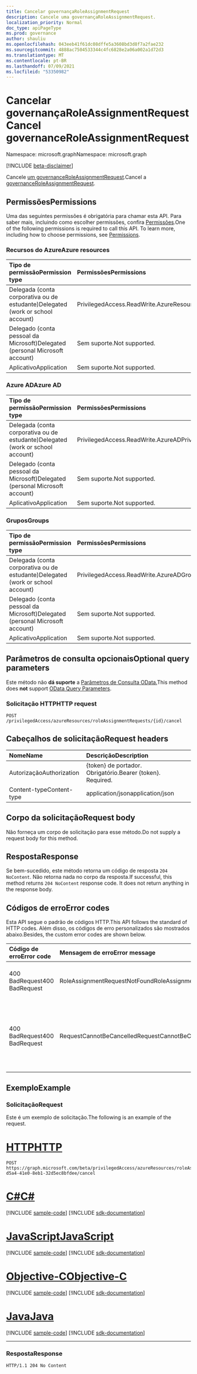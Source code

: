 ```yaml
---
title: Cancelar governançaRoleAssignmentRequest
description: Cancele uma governançaRoleAssignmentRequest.
localization_priority: Normal
doc_type: apiPageType
ms.prod: governance
author: shauliu
ms.openlocfilehash: 043eeb41f61dc08dffe5a3608bd3d8f7a2fae232
ms.sourcegitcommit: 4888ac7504533344c4fc6828e2a06a002a1d72d3
ms.translationtype: MT
ms.contentlocale: pt-BR
ms.lasthandoff: 07/09/2021
ms.locfileid: "53350982"
---
```

# <a name="cancel-governanceroleassignmentrequest"></a><span data-ttu-id="9304d-103">Cancelar governançaRoleAssignmentRequest</span><span class="sxs-lookup"><span data-stu-id="9304d-103">Cancel governanceRoleAssignmentRequest</span></span>

<span data-ttu-id="9304d-104">Namespace: microsoft.graph</span><span class="sxs-lookup"><span data-stu-id="9304d-104">Namespace: microsoft.graph</span></span>

[!INCLUDE [beta-disclaimer](../../includes/beta-disclaimer.md)]

<span data-ttu-id="9304d-105">Cancele [um governanceRoleAssignmentRequest](../resources/governanceroleassignmentrequest.md).</span><span class="sxs-lookup"><span data-stu-id="9304d-105">Cancel a [governanceRoleAssignmentRequest](../resources/governanceroleassignmentrequest.md).</span></span>

## <a name="permissions"></a><span data-ttu-id="9304d-106">Permissões</span><span class="sxs-lookup"><span data-stu-id="9304d-106">Permissions</span></span>
<span data-ttu-id="9304d-p101">Uma das seguintes permissões é obrigatória para chamar esta API. Para saber mais, incluindo como escolher permissões, confira [Permissões](/graph/permissions-reference#privileged-access-permissions).</span><span class="sxs-lookup"><span data-stu-id="9304d-p101">One of the following permissions is required to call this API. To learn more, including how to choose permissions, see [Permissions](/graph/permissions-reference#privileged-access-permissions).</span></span>

### <a name="azure-resources"></a><span data-ttu-id="9304d-109">Recursos do Azure</span><span class="sxs-lookup"><span data-stu-id="9304d-109">Azure resources</span></span>

| <span data-ttu-id="9304d-110">Tipo de permissão</span><span class="sxs-lookup"><span data-stu-id="9304d-110">Permission type</span></span> | <span data-ttu-id="9304d-111">Permissões</span><span class="sxs-lookup"><span data-stu-id="9304d-111">Permissions</span></span> |
|:-------------- |:----------- |
| <span data-ttu-id="9304d-112">Delegada (conta corporativa ou de estudante)</span><span class="sxs-lookup"><span data-stu-id="9304d-112">Delegated (work or school account)</span></span> | <span data-ttu-id="9304d-113">PrivilegedAccess.ReadWrite.AzureResources</span><span class="sxs-lookup"><span data-stu-id="9304d-113">PrivilegedAccess.ReadWrite.AzureResources</span></span> |
| <span data-ttu-id="9304d-114">Delegado (conta pessoal da Microsoft)</span><span class="sxs-lookup"><span data-stu-id="9304d-114">Delegated (personal Microsoft account)</span></span> | <span data-ttu-id="9304d-115">Sem suporte.</span><span class="sxs-lookup"><span data-stu-id="9304d-115">Not supported.</span></span> |
| <span data-ttu-id="9304d-116">Aplicativo</span><span class="sxs-lookup"><span data-stu-id="9304d-116">Application</span></span> | <span data-ttu-id="9304d-117">Sem suporte.</span><span class="sxs-lookup"><span data-stu-id="9304d-117">Not supported.</span></span> |

### <a name="azure-ad"></a><span data-ttu-id="9304d-118">Azure AD</span><span class="sxs-lookup"><span data-stu-id="9304d-118">Azure AD</span></span>

| <span data-ttu-id="9304d-119">Tipo de permissão</span><span class="sxs-lookup"><span data-stu-id="9304d-119">Permission type</span></span> | <span data-ttu-id="9304d-120">Permissões</span><span class="sxs-lookup"><span data-stu-id="9304d-120">Permissions</span></span> |
|:--------------- |:----------- |
| <span data-ttu-id="9304d-121">Delegada (conta corporativa ou de estudante)</span><span class="sxs-lookup"><span data-stu-id="9304d-121">Delegated (work or school account)</span></span> | <span data-ttu-id="9304d-122">PrivilegedAccess.ReadWrite.AzureAD</span><span class="sxs-lookup"><span data-stu-id="9304d-122">PrivilegedAccess.ReadWrite.AzureAD</span></span> |
| <span data-ttu-id="9304d-123">Delegado (conta pessoal da Microsoft)</span><span class="sxs-lookup"><span data-stu-id="9304d-123">Delegated (personal Microsoft account)</span></span> | <span data-ttu-id="9304d-124">Sem suporte.</span><span class="sxs-lookup"><span data-stu-id="9304d-124">Not supported.</span></span> |
| <span data-ttu-id="9304d-125">Aplicativo</span><span class="sxs-lookup"><span data-stu-id="9304d-125">Application</span></span> | <span data-ttu-id="9304d-126">Sem suporte.</span><span class="sxs-lookup"><span data-stu-id="9304d-126">Not supported.</span></span> |

### <a name="groups"></a><span data-ttu-id="9304d-127">Grupos</span><span class="sxs-lookup"><span data-stu-id="9304d-127">Groups</span></span>

|<span data-ttu-id="9304d-128">Tipo de permissão</span><span class="sxs-lookup"><span data-stu-id="9304d-128">Permission type</span></span> | <span data-ttu-id="9304d-129">Permissões</span><span class="sxs-lookup"><span data-stu-id="9304d-129">Permissions</span></span> |
|:-------------- |:----------- |
| <span data-ttu-id="9304d-130">Delegada (conta corporativa ou de estudante)</span><span class="sxs-lookup"><span data-stu-id="9304d-130">Delegated (work or school account)</span></span> | <span data-ttu-id="9304d-131">PrivilegedAccess.ReadWrite.AzureADGroup</span><span class="sxs-lookup"><span data-stu-id="9304d-131">PrivilegedAccess.ReadWrite.AzureADGroup</span></span> |
| <span data-ttu-id="9304d-132">Delegado (conta pessoal da Microsoft)</span><span class="sxs-lookup"><span data-stu-id="9304d-132">Delegated (personal Microsoft account)</span></span> | <span data-ttu-id="9304d-133">Sem suporte.</span><span class="sxs-lookup"><span data-stu-id="9304d-133">Not supported.</span></span> |
| <span data-ttu-id="9304d-134">Aplicativo</span><span class="sxs-lookup"><span data-stu-id="9304d-134">Application</span></span> | <span data-ttu-id="9304d-135">Sem suporte.</span><span class="sxs-lookup"><span data-stu-id="9304d-135">Not supported.</span></span> |

## <a name="optional-query-parameters"></a><span data-ttu-id="9304d-136">Parâmetros de consulta opcionais</span><span class="sxs-lookup"><span data-stu-id="9304d-136">Optional query parameters</span></span>
<span data-ttu-id="9304d-137">Este método não **dá suporte** a [Parâmetros de Consulta OData.](/graph/query-parameters)</span><span class="sxs-lookup"><span data-stu-id="9304d-137">This method does **not** support [OData Query Parameters](/graph/query-parameters).</span></span>

### <a name="http-request"></a><span data-ttu-id="9304d-138">Solicitação HTTP</span><span class="sxs-lookup"><span data-stu-id="9304d-138">HTTP request</span></span>
<!-- { "blockType": "ignored" } -->
```http
POST /privilegedAccess/azureResources/roleAssignmentRequests/{id}/cancel
```

## <a name="request-headers"></a><span data-ttu-id="9304d-139">Cabeçalhos de solicitação</span><span class="sxs-lookup"><span data-stu-id="9304d-139">Request headers</span></span>
| <span data-ttu-id="9304d-140">Nome</span><span class="sxs-lookup"><span data-stu-id="9304d-140">Name</span></span>       | <span data-ttu-id="9304d-141">Descrição</span><span class="sxs-lookup"><span data-stu-id="9304d-141">Description</span></span>|
|:---------------|:----------|
| <span data-ttu-id="9304d-142">Autorização</span><span class="sxs-lookup"><span data-stu-id="9304d-142">Authorization</span></span>  | <span data-ttu-id="9304d-p102">{token} de portador. Obrigatório.</span><span class="sxs-lookup"><span data-stu-id="9304d-p102">Bearer {token}. Required.</span></span>|
| <span data-ttu-id="9304d-145">Content-type</span><span class="sxs-lookup"><span data-stu-id="9304d-145">Content-type</span></span>  | <span data-ttu-id="9304d-146">application/json</span><span class="sxs-lookup"><span data-stu-id="9304d-146">application/json</span></span>|

## <a name="request-body"></a><span data-ttu-id="9304d-147">Corpo da solicitação</span><span class="sxs-lookup"><span data-stu-id="9304d-147">Request body</span></span>
<span data-ttu-id="9304d-148">Não forneça um corpo de solicitação para esse método.</span><span class="sxs-lookup"><span data-stu-id="9304d-148">Do not supply a request body for this method.</span></span>

## <a name="response"></a><span data-ttu-id="9304d-149">Resposta</span><span class="sxs-lookup"><span data-stu-id="9304d-149">Response</span></span>
<span data-ttu-id="9304d-p103">Se bem-sucedido, este método retorna um código de resposta `204 NoContent`. Não retorna nada no corpo da resposta.</span><span class="sxs-lookup"><span data-stu-id="9304d-p103">If successful, this method returns `204 NoContent` response code. It does not return anything in the response body.</span></span> 

## <a name="error-codes"></a><span data-ttu-id="9304d-152">Códigos de erro</span><span class="sxs-lookup"><span data-stu-id="9304d-152">Error codes</span></span>
<span data-ttu-id="9304d-153">Esta API segue o padrão de códigos HTTP.</span><span class="sxs-lookup"><span data-stu-id="9304d-153">This API follows the standard of HTTP codes.</span></span> <span data-ttu-id="9304d-154">Além disso, os códigos de erro personalizados são mostrados abaixo.</span><span class="sxs-lookup"><span data-stu-id="9304d-154">Besides, the custom error codes are shown below.</span></span>

| <span data-ttu-id="9304d-155">Código de erro</span><span class="sxs-lookup"><span data-stu-id="9304d-155">Error code</span></span> | <span data-ttu-id="9304d-156">Mensagem de erro</span><span class="sxs-lookup"><span data-stu-id="9304d-156">Error message</span></span> | <span data-ttu-id="9304d-157">Detalhes</span><span class="sxs-lookup"><span data-stu-id="9304d-157">Details</span></span> |
|:---------- |:------------- |:------- |
| <span data-ttu-id="9304d-158">400 BadRequest</span><span class="sxs-lookup"><span data-stu-id="9304d-158">400 BadRequest</span></span> | <span data-ttu-id="9304d-159">RoleAssignmentRequestNotFound</span><span class="sxs-lookup"><span data-stu-id="9304d-159">RoleAssignmentRequestNotFound</span></span> | <span data-ttu-id="9304d-160">O governanceRoleAssignmentRequest não existe no sistema.</span><span class="sxs-lookup"><span data-stu-id="9304d-160">The governanceRoleAssignmentRequest does not exist in system.</span></span> |
| <span data-ttu-id="9304d-161">400 BadRequest</span><span class="sxs-lookup"><span data-stu-id="9304d-161">400 BadRequest</span></span> | <span data-ttu-id="9304d-162">RequestCannotBeCancelled</span><span class="sxs-lookup"><span data-stu-id="9304d-162">RequestCannotBeCancelled</span></span> | <span data-ttu-id="9304d-163">Somente solicitações no status `Granted` de , e podem ser `PendingApproval` `PendingApprovalProvisioning` `PendingAdminDecision` canceladas.</span><span class="sxs-lookup"><span data-stu-id="9304d-163">Only requests in status of `Granted`, `PendingApproval`, `PendingApprovalProvisioning` and `PendingAdminDecision` can be cancelled.</span></span> |

## <a name="example"></a><span data-ttu-id="9304d-164">Exemplo</span><span class="sxs-lookup"><span data-stu-id="9304d-164">Example</span></span>
### <a name="request"></a><span data-ttu-id="9304d-165">Solicitação</span><span class="sxs-lookup"><span data-stu-id="9304d-165">Request</span></span>
<span data-ttu-id="9304d-166">Este é um exemplo de solicitação.</span><span class="sxs-lookup"><span data-stu-id="9304d-166">The following is an example of the request.</span></span>

# <a name="http"></a>[<span data-ttu-id="9304d-167">HTTP</span><span class="sxs-lookup"><span data-stu-id="9304d-167">HTTP</span></span>](#tab/http)
<!-- {
  "blockType": "request",
  "name": "cancel_governanceroleassignmentrequest"
}-->
```http
POST https://graph.microsoft.com/beta/privilegedAccess/azureResources/roleAssignmentRequests/7c53453e-d5a4-41e0-8eb1-32d5ec8bfdee/cancel
```
# <a name="c"></a>[<span data-ttu-id="9304d-168">C#</span><span class="sxs-lookup"><span data-stu-id="9304d-168">C#</span></span>](#tab/csharp)
[!INCLUDE [sample-code](../includes/snippets/csharp/cancel-governanceroleassignmentrequest-csharp-snippets.md)]
[!INCLUDE [sdk-documentation](../includes/snippets/snippets-sdk-documentation-link.md)]

# <a name="javascript"></a>[<span data-ttu-id="9304d-169">JavaScript</span><span class="sxs-lookup"><span data-stu-id="9304d-169">JavaScript</span></span>](#tab/javascript)
[!INCLUDE [sample-code](../includes/snippets/javascript/cancel-governanceroleassignmentrequest-javascript-snippets.md)]
[!INCLUDE [sdk-documentation](../includes/snippets/snippets-sdk-documentation-link.md)]

# <a name="objective-c"></a>[<span data-ttu-id="9304d-170">Objective-C</span><span class="sxs-lookup"><span data-stu-id="9304d-170">Objective-C</span></span>](#tab/objc)
[!INCLUDE [sample-code](../includes/snippets/objc/cancel-governanceroleassignmentrequest-objc-snippets.md)]
[!INCLUDE [sdk-documentation](../includes/snippets/snippets-sdk-documentation-link.md)]

# <a name="java"></a>[<span data-ttu-id="9304d-171">Java</span><span class="sxs-lookup"><span data-stu-id="9304d-171">Java</span></span>](#tab/java)
[!INCLUDE [sample-code](../includes/snippets/java/cancel-governanceroleassignmentrequest-java-snippets.md)]
[!INCLUDE [sdk-documentation](../includes/snippets/snippets-sdk-documentation-link.md)]

---


### <a name="response"></a><span data-ttu-id="9304d-172">Resposta</span><span class="sxs-lookup"><span data-stu-id="9304d-172">Response</span></span>
<!-- {
  "blockType": "response",
  "truncated": false
} -->
```http
HTTP/1.1 204 No Content
```

<!-- uuid: 8fcb5dbc-d5aa-4681-8e31-b001d5168d79
2015-10-25 14:57:30 UTC -->
<!--
{
  "type": "#page.annotation",
  "description": "Cancel governanceRoleAssignmentRequest",
  "keywords": "",
  "section": "documentation",
  "tocPath": "",
  "suppressions": [
  ]
}
-->


